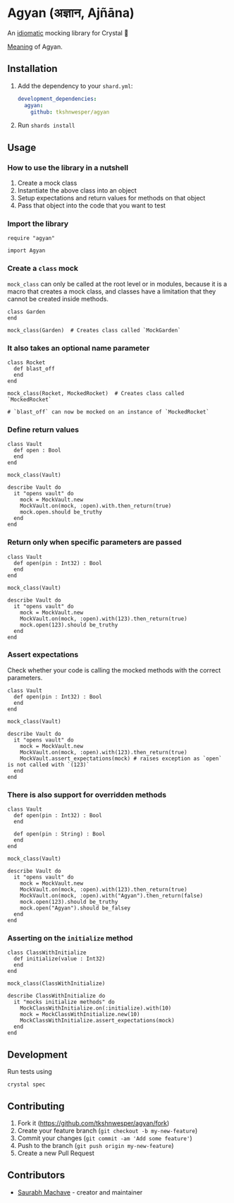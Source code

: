 # Agyan (अज्ञान, Ajñāna)

An [idiomatic](idiomatic-definition) mocking library for Crystal 💎

[Meaning](meaning-of-agyan) of Agyan.

## Installation

1. Add the dependency to your `shard.yml`:

   ```yaml
   development_dependencies:
     agyan:
       github: tkshnwesper/agyan
   ```

2. Run `shards install`

## Usage

### How to use the library in a nutshell

1. Create a mock class
2. Instantiate the above class into an object
3. Setup expectations and return values for methods on that object
4. Pass that object into the code that you want to test

### Import the library

```crystal
require "agyan"

import Agyan
```

### Create a `class` mock

`mock_class` can only be called at the root level or in modules, because it is a macro that creates a mock class, and classes have a limitation that they cannot be created inside methods.

```crystal
class Garden
end

mock_class(Garden)  # Creates class called `MockGarden`
```

### It also takes an optional name parameter

```crystal
class Rocket
  def blast_off
  end
end

mock_class(Rocket, MockedRocket)  # Creates class called `MockedRocket`

# `blast_off` can now be mocked on an instance of `MockedRocket`
```

### Define return values

```crystal
class Vault
  def open : Bool
  end
end

mock_class(Vault)

describe Vault do
  it "opens vault" do
    mock = MockVault.new
    MockVault.on(mock, :open).with.then_return(true)
    mock.open.should be_truthy
  end
end
```

### Return only when specific parameters are passed

```crystal
class Vault
  def open(pin : Int32) : Bool
  end
end

mock_class(Vault)

describe Vault do
  it "opens vault" do
    mock = MockVault.new
    MockVault.on(mock, :open).with(123).then_return(true)
    mock.open(123).should be_truthy
  end
end
```

### Assert expectations

Check whether your code is calling the mocked methods with the correct parameters.

```crystal
class Vault
  def open(pin : Int32) : Bool
  end
end

mock_class(Vault)

describe Vault do
  it "opens vault" do
    mock = MockVault.new
    MockVault.on(mock, :open).with(123).then_return(true)
    MockVault.assert_expectations(mock) # raises exception as `open` is not called with `(123)`
  end
end
```

### There is also support for overridden methods

```crystal
class Vault
  def open(pin : Int32) : Bool
  end

  def open(pin : String) : Bool
  end
end

mock_class(Vault)

describe Vault do
  it "opens vault" do
    mock = MockVault.new
    MockVault.on(mock, :open).with(123).then_return(true)
    MockVault.on(mock, :open).with("Agyan").then_return(false)
    mock.open(123).should be_truthy
    mock.open("Agyan").should be_falsey
  end
end
```

### Asserting on the `initialize` method

```crystal
class ClassWithInitialize
  def initialize(value : Int32)
  end
end

mock_class(ClassWithInitialize)

describe ClassWithInitialize do
  it "mocks initialize methods" do
    MockClassWithInitialize.on(:initialize).with(10)
    mock = MockClassWithInitialize.new(10)
    MockClassWithInitialize.assert_expectations(mock)
  end
end
```

## Development

Run tests using

```
crystal spec
```

## Contributing

1. Fork it (<https://github.com/tkshnwesper/agyan/fork>)
2. Create your feature branch (`git checkout -b my-new-feature`)
3. Commit your changes (`git commit -am 'Add some feature'`)
4. Push to the branch (`git push origin my-new-feature`)
5. Create a new Pull Request

## Contributors

- [Saurabh Machave](https://github.com/tkshnwesper) - creator and maintainer

[idiomatic-definition]: https://www.lexico.com/definition/idiomatic
[meaning-of-agyan]: (https://www.wisdomlib.org/definition/ajnana#sanskrit)
